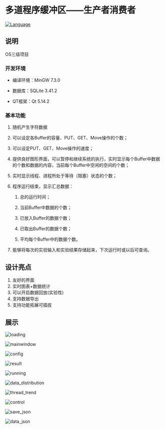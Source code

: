 # 多道程序缓冲区——生产者消费者

[![Language](https://img.shields.io/badge/language-c++-brightgreen.svg)](C++) 

## 说明

OS三级项目

### 开发环境

- 编译环境：MinGW 7.3.0

- 数据库：SQLite 3.41.2

- QT框架：Qt 5.14.2

### 基本功能

1. 随机产生字符数据

2. 可以设定各Buffer的容量、PUT、GET、Move操作的个数；

3. 可以设定PUT、GET、Move操作的速度；

4. 提供良好图形界面，可以暂停和继续系统的执行，实时显示每个Buffer中数据的个数和数据的内容，当前每个Buffer中空闲的空间的个数；

5. 实时显示线程、进程所处于等待（阻塞）状态的个数；

6. 程序运行结束，显示汇总数据：

   1. 总的运行时间；

   2. 当前Buffer中数据的个数；

   3. 已放入Buffer的数据个数；

   4. 已取出Buffer的数据个数；

   5. 平均每个Buffer中的数据个数。

7. 能够将每次的实验输入和实验结果存储起来，下次运行时或以后可查询。

## 设计亮点

1. 友好的界面
2. 实时图表+数据统计
3. 可以开启数据回放(实验性)
4. 支持数据导出
5. 支持功能拓展可插拔

## 展示

![loading](G:\Code\QT\os_demo\pic\loading.png)

![mainwindow](G:\Code\QT\os_demo\pic\mainwindow.png)

![config](G:\Code\QT\os_demo\pic\config.png)

![result](G:\Code\QT\os_demo\pic\result.png)

![running](G:\Code\QT\os_demo\pic\running.png)

![data_distribution](G:\Code\QT\os_demo\pic\data_distribution.png)

![thread_trend](G:\Code\QT\os_demo\pic\thread_trend.png)

![control](G:\Code\QT\os_demo\pic\control.png)

![save_json](G:\Code\QT\os_demo\pic\save_json.png)

![data_json](G:\Code\QT\os_demo\pic\data_json.png)

